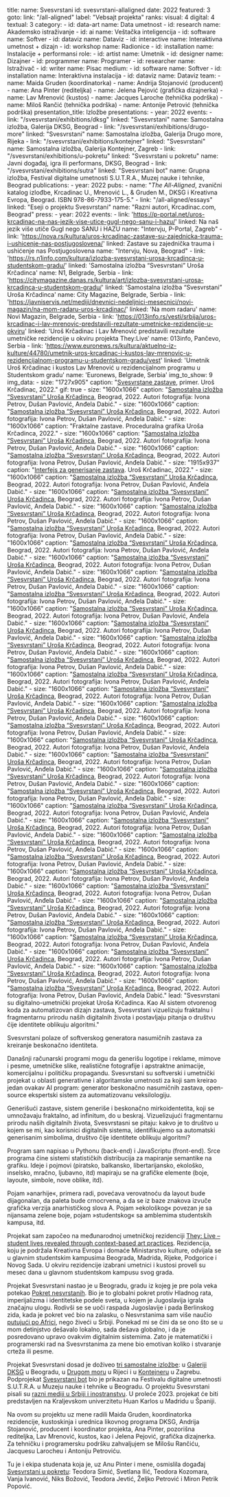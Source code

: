 title: 
    name: Svesvrstani
id: svesvrstani-allaligned
date: 2022
featured: 3
goto:
    link: "/all-aligned"
    label: "Vebsajt projekta"
ranks:
    visual: 4
    digital: 4
    textual: 3
category: 
    - id: data-art
      name: Data umetnost
    - id: research
      name: Akademsko istraživanje
    - id: ai
      name: Veštačka inteligencija
    - id: software
      name: Softver
    - id: dataviz
      name: Dataviz
    - id: interactive
      name: Interaktivna umetnost + dizajn
    - id: workshop
      name: Radionice
    - id: installation
      name: Instalacije + performansi
role:
    - id: artist
      name: Umetnik
    - id: designer
      name: Dizajner
    - id: programmer
      name: Programer
    - id: researcher
      name: Istraživač
    - id: writer
      name: Pisac
medium:
    - id: software
      name: Softver
    - id: installation
      name: Interaktivna instalacija
    - id: dataviz
      name: Dataviz
team:
    - name: Maida Gruden (koordinatorka)
    - name: Andrija Stojanović (producent)
    - name: Ana Pinter (rediteljka)
    - name: Jelena Pejović (grafička dizajnerka)
    - name: Lav Mrenović (kustos)
    - name: Jacques Laroche (tehnička podrška)
    - name: Miloš Rančić (tehnička podrška)
    - name: Antonije Petrović (tehnička podrška)
presentation_title: Izložbe
presentations:
    - year: 2022
      events:
        - link: "/svesvrstani/exhibitions/dksg"
          linked: "Svesvrstani"
          name: Samostalna izložba, Galerija DKSG, Beograd
        - link: "/svesvrstani/exhibitions/drugo-more"
          linked: "Svesvrstani"
          name: Samostalna izložba, Galerija Drugo more, Rijeka
        - link: "/svesvrstani/exhibitions/kontejner"
          linked: "Svesvrstani"
          name: Samostalna izložba, Galerija Kontejner, Zagreb
        - link: "/svesvrstani/exhibitions/u-pokretu"
          linked: "Svesvrstani u pokretu"
          name: Javni događaj, igra ili performans, DKSG, Beograd
        - link: "/svesvrstani/exhibitions/sutra"
          linked: "Svesvrstani bot"
          name: Grupna izložba, Festival digitalne umetnosti S.U.T.R.A., Muzej nauke i tehnike, Beograd
publications:
    - year: 2022
      pubs:
        - name: "<em>The All-Aligned</em>, zvanični katalog izlođbe, Krcadinac U., Mrenović L., & Gruden M., DKSG i Kreativna Evropa, Beograd. ISBN 978-86-7933-175-5."
        - link: "/all-aligned/essays"
          linked: "Eseji o projektu Svesvrstani"
          name: "Razni autori, Krcadinac.com, Beograd"
press:
    - year: 2022
      events:
        - link: 'https://p-portal.net/uros-krcadinac-na-nas-jezik-vise-utice-gugl-nego-sanu-i-hazu/'
          linked: Na naš jezik više utiče Gugl nego SANU i HAZU
          name: "Intervju, P-Portal, Zagreb"
        - link: 'https://nova.rs/kultura/uros-krcadinac-zastave-su-zajednicka-trauma-i-ushicenje-nas-postjugoslovena/'
          linked: Zastave su zajednička trauma i ushićenje nas Postjugoslovena
          name: "Intervju, Nova, Beograd"
        - link: 'https://rs.n1info.com/kultura/izlozba-svesvrstani-urosa-krcadinca-u-studentskom-gradu/'
          linked: 'Samostalna izložba “Svesvrstani” Uroša Krčadinca'
          name: N1, Belgrade, Serbia
        - link: 'https://citymagazine.danas.rs/kultura/art/izlozba-svesvrstani-urosa-krcadinca-u-studentskom-gradu/'
          linked: 'Samostalna izložba “Svesvrstani” Uroša Krčadinca'
          name: City Magazine, Belgrade, Serbia
        - link: 'https://javniservis.net/mediji/dnevnici-nedeljnici-mesecnici/novi-magazin/na-mom-radaru-uros-krcadinac/'
          linked: 'Na mom radaru'
          name: Novi Magazin, Belgrade, Serbia
        - link: 'https://013info.rs/vesti/srbija/uros-krcadinac-i-lav-mrenovic-predstavili-rezultate-umetnicke-rezidencije-u-okviru'
          linked: 'Uroš Krčadinac i Lav Mrenović predstavili rezultate umetničke rezidencije u okviru projekta They:Live'
          name: 013info, Pančevo, Serbia
        - link: 'https://www.euronews.rs/kultura/aktuelno-iz-kulture/44780/umetnik-uros-krcadinac-i-kustos-lav-mrenovic-u-rezidencijalnom-programu-u-studentskom-gradu/vest'
          linked: 'Umetnik Uroš Krčadinac i kustos Lav Mrenović u rezidencijalnom programu u Studentskom gradu'
          name: 'Euronews, Belgrade, Serbia'
img_to_show: 9
img_data:
    - size: "1727x905"
      caption: "<a href='/all-aligned' target='_blank'>Svesvrstane zastave</a>, primer. Uroš Krčadinac, 2022."
      gif: true
    - size: "1600x1066"
      caption: "<a href='/svesvrstani/exhibitions/dksg' target='_blank'>Samostalna izložba “Svesvrstani” Uroša Krčadinca</a>, Beograd, 2022. Autori fotografija: Ivona Petrov, Dušan Pavlović, Anđela Dabić."
    - size: "1600x1066"
      caption: "<a href='/svesvrstani/exhibitions/dksg' target='_blank'>Samostalna izložba “Svesvrstani” Uroša Krčadinca</a>, Beograd, 2022. Autori fotografija: Ivona Petrov, Dušan Pavlović, Anđela Dabić."
    - size: "1600x1066"
      caption: "Fraktalne zastave. Proceduralna grafika Uroša Krčadinca, 2022."
    - size: "1600x1066"
      caption: "<a href='/svesvrstani/exhibitions/dksg' target='_blank'>Samostalna izložba “Svesvrstani” Uroša Krčadinca</a>, Beograd, 2022. Autori fotografija: Ivona Petrov, Dušan Pavlović, Anđela Dabić."
    - size: "1600x1066"
      caption: "<a href='/svesvrstani/exhibitions/dksg' target='_blank'>Samostalna izložba “Svesvrstani” Uroša Krčadinca</a>, Beograd, 2022. Autori fotografija: Ivona Petrov, Dušan Pavlović, Anđela Dabić."
    - size: "1915x937"
      caption: "<a href='/svesvrstani/generator' target='_blank'>Interfejs za generisanje zastava</a>. Uroš Krčadinac, 2022."
    - size: "1600x1066"
      caption: "<a href='/svesvrstani/exhibitions/dksg' target='_blank'>Samostalna izložba “Svesvrstani” Uroša Krčadinca</a>, Beograd, 2022. Autori fotografija: Ivona Petrov, Dušan Pavlović, Anđela Dabić."
    - size: "1600x1066"
      caption: "<a href='/svesvrstani/exhibitions/dksg' target='_blank'>Samostalna izložba “Svesvrstani” Uroša Krčadinca</a>, Beograd, 2022. Autori fotografija: Ivona Petrov, Dušan Pavlović, Anđela Dabić."
    - size: "1600x1066"
      caption: "<a href='/svesvrstani/exhibitions/dksg' target='_blank'>Samostalna izložba “Svesvrstani” Uroša Krčadinca</a>, Beograd, 2022. Autori fotografija: Ivona Petrov, Dušan Pavlović, Anđela Dabić."
    - size: "1600x1066"
      caption: "<a href='/svesvrstani/exhibitions/dksg' target='_blank'>Samostalna izložba “Svesvrstani” Uroša Krčadinca</a>, Beograd, 2022. Autori fotografija: Ivona Petrov, Dušan Pavlović, Anđela Dabić."
    - size: "1600x1066"
      caption: "<a href='/svesvrstani/exhibitions/dksg' target='_blank'>Samostalna izložba “Svesvrstani” Uroša Krčadinca</a>, Beograd, 2022. Autori fotografija: Ivona Petrov, Dušan Pavlović, Anđela Dabić."
    - size: "1600x1066"
      caption: "<a href='/svesvrstani/exhibitions/dksg' target='_blank'>Samostalna izložba “Svesvrstani” Uroša Krčadinca</a>, Beograd, 2022. Autori fotografija: Ivona Petrov, Dušan Pavlović, Anđela Dabić."
    - size: "1600x1066"
      caption: "<a href='/svesvrstani/exhibitions/dksg' target='_blank'>Samostalna izložba “Svesvrstani” Uroša Krčadinca</a>, Beograd, 2022. Autori fotografija: Ivona Petrov, Dušan Pavlović, Anđela Dabić."
    - size: "1600x1066"
      caption: "<a href='/svesvrstani/exhibitions/dksg' target='_blank'>Samostalna izložba “Svesvrstani” Uroša Krčadinca</a>, Beograd, 2022. Autori fotografija: Ivona Petrov, Dušan Pavlović, Anđela Dabić."
    - size: "1600x1066"
      caption: "<a href='/svesvrstani/exhibitions/dksg' target='_blank'>Samostalna izložba “Svesvrstani” Uroša Krčadinca</a>, Beograd, 2022. Autori fotografija: Ivona Petrov, Dušan Pavlović, Anđela Dabić."
    - size: "1600x1066"
      caption: "<a href='/svesvrstani/exhibitions/dksg' target='_blank'>Samostalna izložba “Svesvrstani” Uroša Krčadinca</a>, Beograd, 2022. Autori fotografija: Ivona Petrov, Dušan Pavlović, Anđela Dabić."
    - size: "1600x1066"
      caption: "<a href='/svesvrstani/exhibitions/dksg' target='_blank'>Samostalna izložba “Svesvrstani” Uroša Krčadinca</a>, Beograd, 2022. Autori fotografija: Ivona Petrov, Dušan Pavlović, Anđela Dabić."
    - size: "1600x1066"
      caption: "<a href='/svesvrstani/exhibitions/dksg' target='_blank'>Samostalna izložba “Svesvrstani” Uroša Krčadinca</a>, Beograd, 2022. Autori fotografija: Ivona Petrov, Dušan Pavlović, Anđela Dabić."
    - size: "1600x1066"
      caption: "<a href='/svesvrstani/exhibitions/dksg' target='_blank'>Samostalna izložba “Svesvrstani” Uroša Krčadinca</a>, Beograd, 2022. Autori fotografija: Ivona Petrov, Dušan Pavlović, Anđela Dabić."
    - size: "1600x1066"
      caption: "<a href='/svesvrstani/exhibitions/dksg' target='_blank'>Samostalna izložba “Svesvrstani” Uroša Krčadinca</a>, Beograd, 2022. Autori fotografija: Ivona Petrov, Dušan Pavlović, Anđela Dabić."
    - size: "1600x1066"
      caption: "<a href='/svesvrstani/exhibitions/dksg' target='_blank'>Samostalna izložba “Svesvrstani” Uroša Krčadinca</a>, Beograd, 2022. Autori fotografija: Ivona Petrov, Dušan Pavlović, Anđela Dabić."
    - size: "1600x1066"
      caption: "<a href='/svesvrstani/exhibitions/dksg' target='_blank'>Samostalna izložba “Svesvrstani” Uroša Krčadinca</a>, Beograd, 2022. Autori fotografija: Ivona Petrov, Dušan Pavlović, Anđela Dabić."
    - size: "1600x1066"
      caption: "<a href='/svesvrstani/exhibitions/dksg' target='_blank'>Samostalna izložba “Svesvrstani” Uroša Krčadinca</a>, Beograd, 2022. Autori fotografija: Ivona Petrov, Dušan Pavlović, Anđela Dabić."
    - size: "1600x1066"
      caption: "<a href='/svesvrstani/exhibitions/dksg' target='_blank'>Samostalna izložba “Svesvrstani” Uroša Krčadinca</a>, Beograd, 2022. Autori fotografija: Ivona Petrov, Dušan Pavlović, Anđela Dabić."
    - size: "1600x1066"
      caption: "<a href='/svesvrstani/exhibitions/dksg' target='_blank'>Samostalna izložba “Svesvrstani” Uroša Krčadinca</a>, Beograd, 2022. Autori fotografija: Ivona Petrov, Dušan Pavlović, Anđela Dabić."
    - size: "1600x1066"
      caption: "<a href='/svesvrstani/exhibitions/dksg' target='_blank'>Samostalna izložba “Svesvrstani” Uroša Krčadinca</a>, Beograd, 2022. Autori fotografija: Ivona Petrov, Dušan Pavlović, Anđela Dabić."
    - size: "1600x1066"
      caption: "<a href='/svesvrstani/exhibitions/dksg' target='_blank'>Samostalna izložba “Svesvrstani” Uroša Krčadinca</a>, Beograd, 2022. Autori fotografija: Ivona Petrov, Dušan Pavlović, Anđela Dabić."
    - size: "1600x1066"
      caption: "<a href='/svesvrstani/exhibitions/dksg' target='_blank'>Samostalna izložba “Svesvrstani” Uroša Krčadinca</a>, Beograd, 2022. Autori fotografija: Ivona Petrov, Dušan Pavlović, Anđela Dabić."
    - size: "1600x1066"
      caption: "<a href='/svesvrstani/exhibitions/dksg' target='_blank'>Samostalna izložba “Svesvrstani” Uroša Krčadinca</a>, Beograd, 2022. Autori fotografija: Ivona Petrov, Dušan Pavlović, Anđela Dabić."
    - size: "1600x1066"
      caption: "<a href='/svesvrstani/exhibitions/dksg' target='_blank'>Samostalna izložba “Svesvrstani” Uroša Krčadinca</a>, Beograd, 2022. Autori fotografija: Ivona Petrov, Dušan Pavlović, Anđela Dabić."
    - size: "1600x1066"
      caption: "<a href='/svesvrstani/exhibitions/dksg' target='_blank'>Samostalna izložba “Svesvrstani” Uroša Krčadinca</a>, Beograd, 2022. Autori fotografija: Ivona Petrov, Dušan Pavlović, Anđela Dabić."
    - size: "1600x1066"
      caption: "<a href='/svesvrstani/exhibitions/dksg' target='_blank'>Samostalna izložba “Svesvrstani” Uroša Krčadinca</a>, Beograd, 2022. Autori fotografija: Ivona Petrov, Dušan Pavlović, Anđela Dabić."
    - size: "1600x1066"
      caption: "<a href='/svesvrstani/exhibitions/dksg' target='_blank'>Samostalna izložba “Svesvrstani” Uroša Krčadinca</a>, Beograd, 2022. Autori fotografija: Ivona Petrov, Dušan Pavlović, Anđela Dabić."
    - size: "1600x1066"
      caption: "<a href='/svesvrstani/exhibitions/dksg' target='_blank'>Samostalna izložba “Svesvrstani” Uroša Krčadinca</a>, Beograd, 2022. Autori fotografija: Ivona Petrov, Dušan Pavlović, Anđela Dabić."
    - size: "1600x1066"
      caption: "<a href='/svesvrstani/exhibitions/dksg' target='_blank'>Samostalna izložba “Svesvrstani” Uroša Krčadinca</a>, Beograd, 2022. Autori fotografija: Ivona Petrov, Dušan Pavlović, Anđela Dabić."
    - size: "1600x1066"
      caption: "<a href='/svesvrstani/exhibitions/dksg' target='_blank'>Samostalna izložba “Svesvrstani” Uroša Krčadinca</a>, Beograd, 2022. Autori fotografija: Ivona Petrov, Dušan Pavlović, Anđela Dabić."
    - size: "1600x1066"
      caption: "<a href='/svesvrstani/exhibitions/dksg' target='_blank'>Samostalna izložba “Svesvrstani” Uroša Krčadinca</a>, Beograd, 2022. Autori fotografija: Ivona Petrov, Dušan Pavlović, Anđela Dabić."
    - size: "1600x1066"
      caption: "<a href='/svesvrstani/exhibitions/dksg' target='_blank'>Samostalna izložba “Svesvrstani” Uroša Krčadinca</a>, Beograd, 2022. Autori fotografija: Ivona Petrov, Dušan Pavlović, Anđela Dabić."
lead: "Svesvrstani su digitalno-umetnički projekat Uroša Krčadinca. Kao AI sistem otvorenog koda za automatizovan dizajn zastava, Svesvrstani vizuelizuju fraktalnu i fragmentarnu prirodu naših digitalnih života i postavljaju pitanja o društvu čije identitete oblikuju algoritmi."

Svesvrstani polaze of softverskog generatora nasumičnih zastava za kreiranje beskonačno identiteta.

Današnji računarski programi mogu da generišu logotipe i reklame, mimove i pesme, umetničke slike, realistične fotografije i apstraktne animacije, komercijalnu i političku propagandu. Svesvrstani su softverski i umetnički projekat u oblasti generativne i algoritamske umetnosti za koji sam kreirao jedan ovakav AI program: generator beskonačno nasumičnih zastava, open-source ekspertski sistem za automatizovanu veksilologiju.

Generišući zastave, sistem generiše i beskonačno mirkoidentetita, koji se umnožavaju fraktalno, ad infinitum, do u beskraj. Vizuelizujući fragmentarnu prirodu naših digitalnih života, Svesvrstasni se pitaju: kakvo je to društvo u kojem se mi, kao korisnici digitalnih sistema, identifikujemo sa automatski generisanim simbolima, društvo čije identitete oblikuju algoritmi?

Program sam napisao u Pythonu (back-end) i JavaScriptu (front-end). Srce programa čine sistemi statističkih distribucija za mapiranje semantike na grafiku. Ideje i pojmovi (piratsko, balkansko, libertarijansko, ekološko, inselsko, mračno, ljubavno, itd) mapiraju se na grafičke elemente (boje, layoute, simbole, nove oblike, itd).

Pojam »anarhije«, primera radi, povećava verovatnoću da layout bude dijagonalan, da paleta bude crnocrvena, a da se iz baze znakova izvuče grafička verzija anarhističkog slova A. Pojam »ekološkog« povezan je sa nijansama zelene boje, pojam »studentskog« sa amblemima studentskih kampusa, itd.

Projekat sam započeo na međunarodnoj umetničkoj rezidenciji <a href='https://theylive.eu/' target='_blank'>They: Live – student lives revealed through context-based art practices</a>. Rezidencija, koju je podržala Kreativna Evropa i domaće Ministarstvo kulture, odvijala se u glavnim studentskim kampusima Beograda, Madrida, Rijeke, Podgorice i Novog Sada. U okviru rezidencije izabrani umetnici i kustosi proveli su mesec dana u glavnom studentskom kampusu svog grada.

Projekat Svesvrstani nastao je u Beogradu, gradu iz kojeg je pre pola veka potekao <a href='https://sh.wikipedia.org/wiki/Pokret_nesvrstanih' target='_blank'>Pokret nesvrstanih</a>. Bio je to globalni pokret protiv Hladnog rata, imperijalizma i identitetske podele sveta, u kojem je Jugoslavija igrala značajnu ulogu. Rodivši se se uoči raspada Jugoslavije i pada Berlinskog zida, kada je pokret već bio na zalasku, o Nesvrstanima sam više naučio <a href='/rad/projekti/bantustan-book/' target='_blank'>putujući po Africi</a>, nego živeći u Srbiji. Ponekad mi se čini da se ono što se u mom detinjstvo dešavalo lokalno, sada dešava globalno, i da je posredovano upravo ovakvim digitalnim sistemima. Zato je matematički i programerski rad na Svesvrstanima za mene bio emotivan koliko i stvaranje crteža ili pesme.

Projekat Svesvrstani dosad je doživeo <a href='/svesvrstani/exhibitions' target='_blank'>tri samostalne izložbe</a>: u <a href='/svesvrstani/exhibitions/dksg/' target='_blank'>Galeriji DKSG</a> u Beogradu, u <a href='/svesvrstani/exhibitions/drugo-more/' target='_blank'>Drugom moru</a> u Rijeci i u <a href='/svesvrstani/exhibitions/kontejner/' target='_blank'>Kontejneru</a> u Zagrebu. Podprojekat <a href='/svesvrstani/exhibitions/sutra/' target='_blank'>Svesvrstani bot</a> bio je prikazan na Festivalu digitalne umetnosti S.U.T.R.A. u Muzeju nauke i tehnike u Beogradu. O projektu Svesvrstani pisali su <a href='/svesvrstani/essays/press/' target='_blank'>razni mediji u Srbiji i inostranstvu</a>. U proleće 2023. projekat će biti predstavljen na Kraljevskom univerzitetu Huan Karlos u Madridu u Španiji.

Na ovom su projektu uz mene radili Maida Gruden, koordinatorka rezidencije, kustoskinja i urednica likovnog programa DKSG, Andrija Stojanović, producent i koordinator projekta, Ana Pinter, pozorišna rediteljka, Lav Mrenović, kustos, kao i Jelena Pejović, grafička dizajnerka. Za tehničku i programersku podršku zahvaljujem se Milošu Rančiću, Jacquesu Larocheu i Antoniju Petroviću.

Tu je i ekipa studenata koja je, uz Anu Pinter i mene, osmislila događaj <a href='/all-aligned/exhibitions/u-pokretu' target='_blank'>Svesvrstani u pokretu</a>: Teodora Simić, Svetlana Ilić, Teodora Kozomara, Vanja Ivanović, Niks Božović, Teodora Jevtić, Željko Petrović i Miron Petrik Popović.